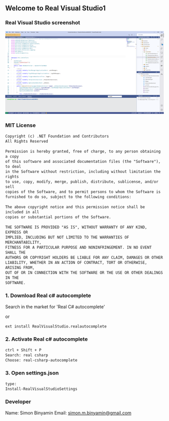 ## Welcome to Real Visual Studio1

### Real Visual Studio screenshot

![alt text](https://github.com/simonbinyamin/RealVisualStudio/raw/master/icons/visualstudio.png)

### MIT License

```
Copyright (c) .NET Foundation and Contributors
All Rights Reserved

Permission is hereby granted, free of charge, to any person obtaining a copy
of this software and associated documentation files (the "Software"), to deal
in the Software without restriction, including without limitation the rights
to use, copy, modify, merge, publish, distribute, sublicense, and/or sell
copies of the Software, and to permit persons to whom the Software is
furnished to do so, subject to the following conditions:

The above copyright notice and this permission notice shall be included in all
copies or substantial portions of the Software.

THE SOFTWARE IS PROVIDED "AS IS", WITHOUT WARRANTY OF ANY KIND, EXPRESS OR
IMPLIED, INCLUDING BUT NOT LIMITED TO THE WARRANTIES OF MERCHANTABILITY,
FITNESS FOR A PARTICULAR PURPOSE AND NONINFRINGEMENT. IN NO EVENT SHALL THE
AUTHORS OR COPYRIGHT HOLDERS BE LIABLE FOR ANY CLAIM, DAMAGES OR OTHER
LIABILITY, WHETHER IN AN ACTION OF CONTRACT, TORT OR OTHERWISE, ARISING FROM,
OUT OF OR IN CONNECTION WITH THE SOFTWARE OR THE USE OR OTHER DEALINGS IN THE
SOFTWARE.
```

### 1. Download Real c# autocomplete

Search in the market for 'Real C# autocomplete'

or 

```
ext install RealVisualStudio.realautocomplete
```

### 2. Activate Real c# autocomplete

```
ctrl + Shift + P
Search: real csharp
Choose: real-csharp-autocomplete
```


### 3. Open settings.json

```
type:
Install-RealVisualStudioSettings
```

 
### Developer

Name: Simon Binyamin
Email: simon.m.binyamin@gmail.com

